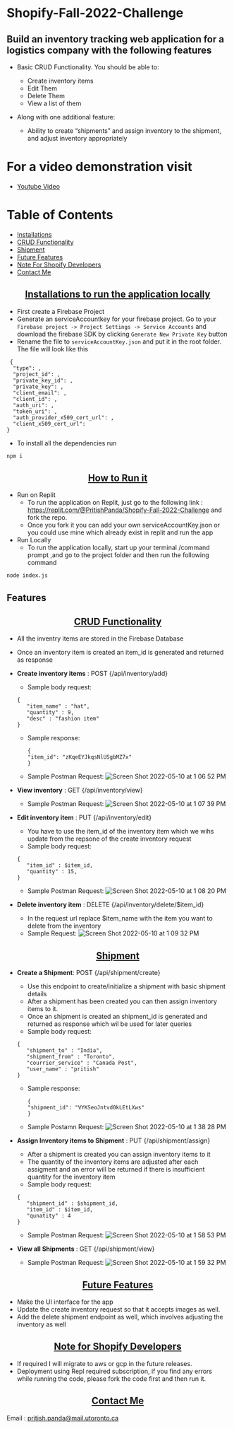 # Shopify-Fall-2022-Challenge

## Build an inventory tracking web application for a logistics company with the following features

* Basic CRUD Functionality. You should be able to:
    * Create inventory items
    * Edit Them
    * Delete Them
    * View a list of them

* Along with one additional feature:
    * Ability to create “shipments” and assign inventory to the shipment, and adjust inventory appropriately

# For a video demonstration visit
-  [Youtube Video](https://youtu.be/R3RvUv43U9M)

# Table of Contents
- [Installations](#installations)
- [CRUD Functionality](#CRUD-Functionality)
- [Shipment](#shipment)
- [Future Features](#future-features)
- [Note For Shopify Developers](#note-for-shopify-developers)
- [Contact Me](#contact-me)


<p align="center">
    <u><h2 align="center">Installations to run the application locally</h2></u>
</p>

- First create a Firebase Project
-  Generate an serviceAccountkey for your firebase project. Go to your ```Firebase project -> Project Settings -> Service Accounts``` and download the firebase SDK by clicking ```Generate New Private Key``` button
- Rename the file to ``` serviceAccountKey.json ``` and put it in the root folder. The file will look like this
```
 {
  "type": ,
  "project_id": ,
  "private_key_id": ,
  "private_key": ,
  "client_email": ,
  "client_id": ,
  "auth_uri": ,
  "token_uri": ,
  "auth_provider_x509_cert_url": ,
  "client_x509_cert_url": 
}
```
- To install all the dependencies run 
```bash
npm i
```

<p align="center">
    <u><h2 align="center">How to Run it</h2></u>
</p>

- Run on Replit
  - To run the application on Replit, just go to the following link : https://replit.com/@PritishPanda/Shopify-Fall-2022-Challenge and fork the repo.
  - Once you fork it you can add your own serviceAccountKey.json or you could use mine which already exist in replit and run the app
- Run Locally
  - To run the application locally, start up your terminal /command prompt ,and go to the project folder and then run the following command
```bash
node index.js
```


## Features
<p align="center">
    <u><h2 align="center">CRUD Functionality</h2></u>
</p>


- All the inventry items are stored in the Firebase Database
- Once an inventory item is created an item_id is generated and returned as response
- **Create inventory items** : POST {/api/inventory/add}
   - Sample body request:
   ```
   {
      "item_name" : "hat",
      "quantity" : 9,
      "desc" : "fashion item"
   }
   ```
  - Sample response:
     ```
     {
    "item_id": "zKqeEYJkqsNlUSgbMZ7x"
    }
     ```
   - Sample Postman Request:
    ![Screen Shot 2022-05-10 at 1 06 52 PM](https://user-images.githubusercontent.com/60456975/167696024-e99b708c-7ed2-4cc7-9316-b50152fc4488.png)
    
- **View inventory** : GET {/api/inventory/view}
   - Sample Postman Request:
   ![Screen Shot 2022-05-10 at 1 07 39 PM](https://user-images.githubusercontent.com/60456975/167696082-3d503b02-c604-4f56-9034-d8b8dd07f352.png)


- **Edit inventory item** : PUT {/api/inventory/edit}
  - You have to use the item_id of the  inventory item which we wihs update from the repsone of the create inventory request 
   - Sample body request:
   ```
   {
      "item_id" : $item_id,
      "quantity" : 15,
   }
   ```

   - Sample Postman Request:
   ![Screen Shot 2022-05-10 at 1 08 20 PM](https://user-images.githubusercontent.com/60456975/167696134-44ee7cb2-ed0f-4901-977a-16a00603deac.png)


- **Delete inventory item** : DELETE {/api/inventory/delete/$item_id}
   - In the request url replace $item_name with the item you want to delete from the inventory
   - Sample Request:
   ![Screen Shot 2022-05-10 at 1 09 32 PM](https://user-images.githubusercontent.com/60456975/167696197-db69911e-ee85-42a1-9409-2095ac0c1843.png)



<p align="center">
    <u><h2 align="center">Shipment</h2></u>
</p>

- **Create a Shipment**: POST {/api/shipment/create}
  - Use this endpoint to create/initialize a shipment with basic shipment details
  - After a shipment has been created you can then assign inventory items to it.
  - Once an shipment is created an shipment_id is generated and returned as response which wil be used for later queries
  - Sample body request:
   ```
   {
      "shipment_to" : "India",
      "shipment_from" : "Toronto",
      "courrier_service" : "Canada Post",
      "user_name" : "pritish"
   }
   ```
  - Sample response:
     ```
     {
    "shipment_id": "VYKSeoJntvd0kLEtLXws"
    }
     ```
  - Sample Postamn Request:
   ![Screen Shot 2022-05-10 at 1 38 28 PM](https://user-images.githubusercontent.com/60456975/167696248-64648e3d-3b0e-4fb7-bcb0-4219165c2655.png)

  
- **Assign Inventory items to Shipment** : PUT {/api/shipment/assign}
  -  After a shipment is created you can assign inventory items to it
  - The quantity of the inventory items are adjusted after each assigment and an error will be returned if there is insufficient quantity for the inventory item
  - Sample body request:
   ```
   {
      "shipment_id" : $shipment_id,
      "item_id" : $item_id,
      "qunatity" : 4
   }
   ```
  - Sample Postman Request:
   ![Screen Shot 2022-05-10 at 1 58 53 PM](https://user-images.githubusercontent.com/60456975/167696274-d2028b0a-47d8-4f7d-b4d5-bb82e3ddee8c.png)

- **View all Shipments** : GET {/api/shipment/view}
  - Sample Postman Request:
  ![Screen Shot 2022-05-10 at 1 59 32 PM](https://user-images.githubusercontent.com/60456975/167696347-53d6fa18-d7e7-45f0-9257-dfd75b94cd23.png)


<p align="center">
    <u><h2 align="center">Future Features</h2></u>
</p>

- Make the UI interface for the app
- Update the create inventory request so that it accepts images as well.
-  Add the delete shipment endpoint as well, which involves adjusting the inventory as well


<p align="center">
    <u><h2 align="center">Note for Shopify Developers</h2></u>
</p>

- If required I will migrate to aws or gcp in the future releases.
- Deployment using Repl required subscription, if you find any errors while running the code, please fork the code first and then run it.

<p align="center">
    <u><h2 align="center">Contact Me</h2></u>
</p>

Email : pritish.panda@mail.utoronto.ca

